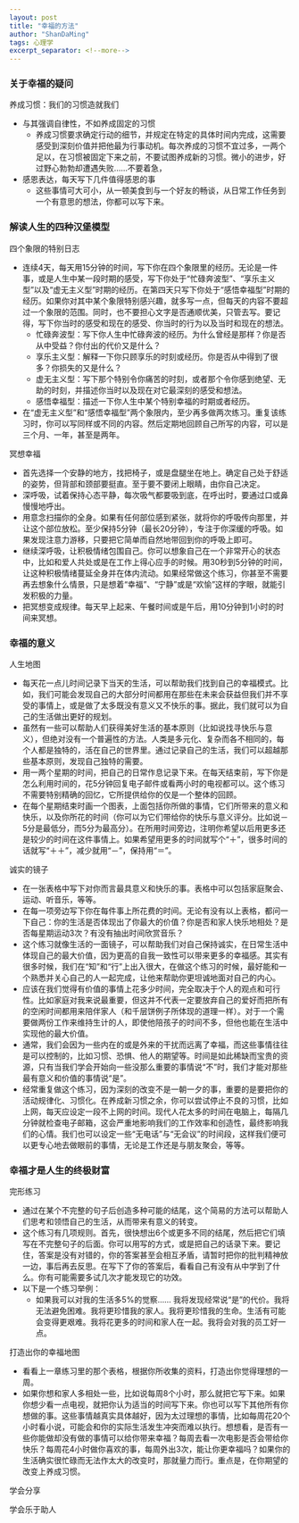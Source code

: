 ```yaml
---
layout: post
title: "幸福的方法"
author: "ShanDaMing"
tags: 心理学
excerpt_separator: <!--more-->
---
```


<!--more-->

### 关于幸福的疑问
养成习惯：我们的习惯造就我们
* 与其强调自律性，不如养成固定的习惯
	- 养成习惯要求确定行动的细节，并规定在特定的具体时间内完成，这需要感受到深刻价值并把他最为行事动机。每次养成的习惯不宜过多，一两个足以，在习惯被固定下来之前，不要试图养成新的习惯。微小的进步，好过野心勃勃却遭遇失败......不要着急，
* 感恩表达，每天写下几件值得感恩的事
	- 这些事情可大可小，从一顿美食到与一个好友的畅谈，从日常工作任务到一个有意思的想法，你都可以写下来。

### 解读人生的四种汉堡模型
四个象限的特别日志
* 连续4天，每天用15分钟的时间，写下你在四个象限里的经历。无论是一件事，或是人生中某一段时期的感受，写下你处于“忙碌奔波型”、“享乐主义型”以及“虚无主义型”时期的经历。在第四天只写下你处于“感悟幸福型”时期的经历。如果你对其中某个象限特别感兴趣，就多写一点，但每天的内容不要超过一个象限的范围。同时，也不要担心文字是否通顺优美，只管去写。要记得，写下你当时的感受和现在的感受、你当时的行为以及当时和现在的想法。
	- 忙碌奔波型：写下你人生中忙碌奔波的经历。为什么曾经是那样？你是否从中受益？你付出的代价又是什么？
	- 享乐主义型：解释一下你只顾享乐的时刻或经历。你是否从中得到了很多？你损失的又是什么？
	- 虚无主义型：写下那个特别令你痛苦的时刻，或者那个令你感到绝望、无助的时刻，并描述你当时以及现在对它最深刻的感受和想法。
	- 感悟幸福型：描述一下你人生中某个特别幸福的时期或者经历。
* 在“虚无主义型”和“感悟幸福型”两个象限内，至少再多做两次练习。重复该练习时，你可以写同样或不同的内容。然后定期地回顾自己所写的内容，可以是三个月、一年，甚至是两年。

冥想幸福
* 首先选择一个安静的地方，找把椅子，或是盘腿坐在地上。确定自己处于舒适的姿势，但背部和颈部要挺直。至于要不要闭上眼睛，由你自己决定。
* 深呼吸，试着保持心态平静，每次吸气都要吸到底，在呼出时，要通过口或鼻慢慢地呼出。
* 用意念扫描你的全身。如果有任何部位感到紧张，就将你的呼吸传向那里，并让这个部位放松。至少保持5分钟（最长20分钟），专注于你深缓的呼吸。如果发现注意力游移，只要把它简单而自然地带回到你的呼吸上即可。
* 继续深呼吸，让积极情绪包围自己。你可以想象自己在一个非常开心的状态中，比如和爱人共处或是在工作上得心应手的时候。用30秒到5分钟的时间，让这种积极情绪蔓延全身并在体内流动。如果经常做这个练习，你甚至不需要再去想象什么情景，只是想着“幸福”、“宁静”或是“欢愉”这样的字眼，就能引发积极的力量。
* 把冥想变成规律。每天早上起来、午餐时间或是午后，用10分钟到1小时的时间来冥想。

### 幸福的意义
人生地图
* 每天花一点儿时间记录下当天的生活，可以帮助我们找到自己的幸福模式。比如，我们可能会发现自己的大部分时间都用在那些在未来会获益但我们并不享受的事情上，或是做了太多既没有意义又不快乐的事。据此，我们就可以为自己的生活做出更好的规划。
* 虽然有一些可以帮助人们获得美好生活的基本原则（比如说找寻快乐与意义），但绝对没有一个普遍性的方法。人类是多元化、复杂而各不相同的，每个人都是独特的，活在自己的世界里。通过记录自己的生活，我们可以超越那些基本原则，发现自己独特的需要。
* 用一两个星期的时间，把自己的日常作息记录下来。在每天结束前，写下你是怎么利用时间的，花5分钟回复电子邮件或看两小时的电视都可以。这个练习不需要特别精确的回忆，它所提供给你的仅是一个整体的回顾。
* 在每个星期结束时画一个图表，上面包括你所做的事情，它们所带来的意义和快乐，以及你所花的时间（你可以为它们带给你的快乐与意义评分。比如说－5分是最低分，而5分为最高分）。在所用时间旁边，注明你希望以后用更多还是较少的时间在这件事情上。如果希望用更多的时间就写个“＋”，很多时间的话就写“＋＋”，减少就用“－”，保持用“＝”。

诚实的镜子
* 在一张表格中写下对你而言最具意义和快乐的事。表格中可以包括家庭聚会、运动、听音乐，等等。
* 在每一项旁边写下你在每件事上所花费的时间。无论有没有以上表格，都问一下自己：你的生活是否体现出了你最大的价值？你是否和家人快乐地相处？是否每星期运动3次？有没有抽出时间欣赏音乐？
* 这个练习就像生活的一面镜子，可以帮助我们对自己保持诚实，在日常生活中体现自己的最大价值，因为更高的自我一致性可以带来更多的幸福感。其实有很多时候，我们在“知”和“行”上出入很大，在做这个练习的时候，最好能和一个熟悉并关心自己的人一起完成，让他来帮助你更坦诚地面对自己的内心。
* 应该在我们觉得有价值的事情上花多少时间，完全取决于个人的观点和可行性。比如家庭对我来说最重要，但这并不代表一定要放弃自己的爱好而把所有的空闲时间都用来陪伴家人（和千层饼例子所体现的道理一样）。对于一个需要做两份工作来维持生计的人，即使他陪孩子的时间不多，但他也能在生活中实现他的最大价值。
* 通常，我们会因为一些内在的或是外来的干扰而远离了幸福，而这些事情往往是可以控制的，比如习惯、恐惧、他人的期望等。时间是如此稀缺而宝贵的资源，只有当我们学会开始向一些没那么重要的事情说“不”时，我们才能对那些最有意义和价值的事情说“是”。
* 经常重复做这个练习，因为深刻的改变不是一朝一夕的事，重要的是要把你的活动规律化、习惯化。在养成新习惯之余，你可以尝试停止不良的习惯，比如上网，每天应设定一段不上网的时间。现代人花太多的时间在电脑上，每隔几分钟就检查电子邮箱，这会严重地影响我们的工作效率和创造性，最终影响我们的心情。我们也可以设定一些“无电话”与“无会议”的时间段，这样我们便可以更专心地去做眼前的事情，无论是工作还是与朋友聚会，等等。

### 幸福才是人生的终极财富
完形练习
* 通过在某个不完整的句子后创造多种可能的结尾，这个简易的方法可以帮助人们思考和领悟自己的生活，从而带来有意义的转变。
* 这个练习有几项规则。首先，很快想出6个或更多不同的结尾，然后把它们填写在不完整句子的后面。你可以用写的方式，或是把自己的话录下来。要记住，答案是没有对错的，你的答案甚至会相互矛盾，请暂时把你的批判精神放一边，事后再去反思。在写下了你的答案后，看看自己有没有从中学到了什么。你有可能需要多试几次才能发现它的功效。
* 以下是一个练习举例：
	- 如果我可以对我的生活多5%的觉察……   我将发现经常说“是”的代价。我将无法避免困难。我将更珍惜我的家人。我将更珍惜我的生命。生活有可能会变得更艰难。我将花更多的时间和家人在一起。我将会对我的员工好一点。
	
打造出你的幸福地图
* 看看上一章练习里的那个表格，根据你所收集的资料，打造出你觉得理想的一周。
* 如果你想和家人多相处一些，比如说每周8个小时，那么就把它写下来。如果你想少看一点电视，就把你认为适当的时间写下来。你也可以写下其他所有你想做的事。这些事情越真实具体越好，因为太过理想的事情，比如每周花20个小时看小说，可能会和你的实际生活发生冲突而难以执行。想想看，是否有一些你能做却没有做的事情可以给你带来幸福？每周去看一次电影是否会带给你快乐？每周花4小时做你喜欢的事，每周外出3次，能让你更幸福吗？如果你的生活确实很忙碌而无法作太大的改变时，那就量力而行。重点是，在你期望的改变上养成习惯。

学会分享

学会乐于助人
